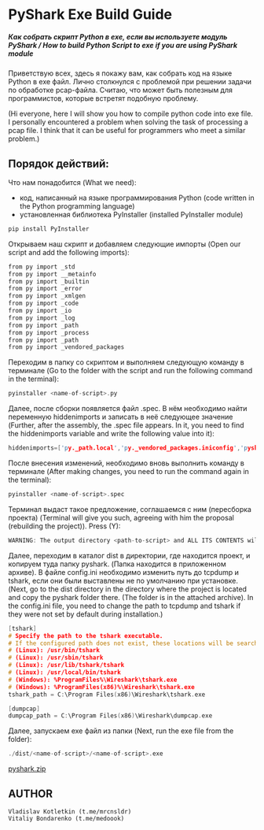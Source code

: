 # PyShark Exe Build Guide
##### Как собрать скрипт Python в exe, если вы используете модуль PyShark / How to build Python Script to exe if you are using PyShark module

Приветствую всех, здесь я покажу вам, как собрать код на языке Python в exe файл.
Лично столкнулся с проблемой при решении задачи по обработке pcap-файла. Считаю, что может быть полезным для программистов, которые встретят подобную проблему.

(Hi everyone, here I will show you how to compile python code into exe file.
I personally encountered a problem when solving the task of processing a pcap file. I think that it can be useful for programmers who meet a similar problem.)


## Порядок действий:

Что нам понадобится (What we need): 
- код, написанный на языке программирования Python (code written in the Python programming language)
- установленная библиотека PyInstaller (installed PyInstaller module)
```c
pip install PyInstaller
```
Открываем наш скрипт и добавляем следующие импорты
(Open our script and add the following imports):
```c
from py import _std
from py import __metainfo
from py import _builtin
from py import _error
from py import _xmlgen
from py import _code
from py import _io
from py import _log
from py import _path
from py import _process
from py import _path
from py import _vendored_packages
```

Переходим в папку со скриптом и выполняем следующую команду в терминале
(Go to the folder with the script and run the following command in the terminal):
```c
pyinstaller <name-of-script>.py
```

Далее, после сборки появляется файл <name-of-script>.spec.
В нём необходимо найти переменную hiddenimports и записать в неё следующее значение (Further, after the assembly, the <name-of-script>.spec file appears.
In it, you need to find the hiddenimports variable and write the following value into it):
```c
hiddenimports=['py._path.local','py._vendored_packages.iniconfig','pyshark.config']
```
  
После внесения изменений, необходимо вновь выполнить команду в терминале (After making changes, you need to run the command again in the terminal):
  ```c
  pyinstaller <name-of-script>.spec
  ```
 Терминал выдаст такое предложение, соглашаемся с ним (пересборка проекта) (Terminal will give you such, agreeing with him the proposal (rebuilding the project)). Press (Y):
  ```c
  WARNING: The output directory <path-to-script> and ALL ITS CONTENTS will be REMOVED! Continue? (y/N)
  ```
  
  Далее, переходим в каталог dist в директории, где находится проект, и копируем туда папку pyshark. (Папка находится в приложенном архиве).
  В файле config.ini необходимо изменить путь до tcpdump и tshark, если они были выставлены не по умолчанию при установке. (Next, go to the dist directory in the directory where   the project is located and copy the pyshark folder there. (The folder is in the attached archive).
  In the config.ini file, you need to change the path to tcpdump and tshark if they were not set by default during installation.)
  ```c
  [tshark]
# Specify the path to the tshark executable.
# If the configured path does not exist, these locations will be searched:
# (Linux): /usr/bin/tshark
# (Linux): /usr/sbin/tshark
# (Linux): /usr/lib/tshark/tshark
# (Linux): /usr/local/bin/tshark
# (Windows): %ProgramFiles%\Wireshark\tshark.exe
# (Windows): %ProgramFiles(x86)%\Wireshark\tshark.exe
tshark_path = C:\Program Files(x86)\Wireshark\tshark.exe

[dumpcap]
dumpcap_path = C:\Program Files(x86)\Wireshark\dumpcap.exe
```
Далее, запускаем exe файл из папки (Next, run the exe file from the folder):
```c
./dist/<name-of-script>/<name-of-script>.exe
```
[pyshark.zip](https://github.com/nkhzrd/Python-Pyshark-Exe-Guide/files/7882749/pyshark.zip)
  

## AUTHOR
    Vladislav Kotletkin (t.me/mrcnsldr)
    Vitaliy Bondarenko (t.me/medoook)

  
